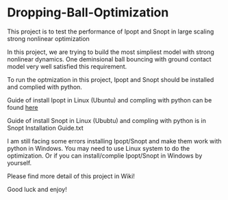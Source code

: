 # Dropping-Ball-Optimization
This project is to test the performance of Ipopt and Snopt in large scaling strong nonlinear optimization

In this project, we are trying to build the most simpliest model with strong nonlinear dynamics. One deminsional ball bouncing with ground contact model very well satisfied this requirement.

To run the optmization in this project, Ipopt and Snopt should be installed and complied with python.

Guide of install Ipopt in Linux (Ubuntu) and compling with python can be found [here](https://github.com/matthias-k/cyipopt#example-installation-on-ubuntu-1804-with-custom-compiled-ipopt)

Guide of install Snopt in Linux (Ububtu) and compling with python is in Snopt Installation Guide.txt 

I am still facing some errors installing Ipopt/Snopt and make them work with python in Windows. You may need to use Linux system to do the optimization. Or if you can install/complie Ipopt/Snopt in Windows by yourself. 

Please find more detail of this project in Wiki!

Good luck and enjoy!




